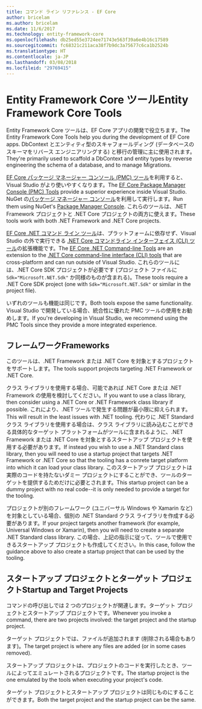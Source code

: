 ```yaml
---
title: コマンド ライン リファレンス - EF Core
author: bricelam
ms.author: bricelam
ms.date: 11/6/2017
ms.technology: entity-framework-core
ms.openlocfilehash: db25ed55e3724ee71743e563f39a6e4b16c17589
ms.sourcegitcommit: fc68321c211aca38f7b9dc3a75677c6ca1b2524b
ms.translationtype: HT
ms.contentlocale: ja-JP
ms.lasthandoff: 03/08/2018
ms.locfileid: "29769415"
---
```

<a name="entity-framework-core-tools"></a><span data-ttu-id="fbee4-102">Entity Framework Core ツール</span><span class="sxs-lookup"><span data-stu-id="fbee4-102">Entity Framework Core Tools</span></span>
===========================
<span data-ttu-id="fbee4-103">Entity Framework Core ツールは、EF Core アプリの開発で役立ちます。</span><span class="sxs-lookup"><span data-stu-id="fbee4-103">The Entity Framework Core Tools help you during the development of EF Core apps.</span></span> <span data-ttu-id="fbee4-104">DbContext とエンティティ型のスキャフォールディング (データベースのスキーマをリバース エンジニアリングする) と移行の管理に主に使用されます。</span><span class="sxs-lookup"><span data-stu-id="fbee4-104">They're primarily used to scaffold a DbContext and entity types by reverse engineering the schema of a database, and to manage Migrations.</span></span>

<span data-ttu-id="fbee4-105">[EF Core パッケージ マネージャー コンソール (PMC) ツール][1]を利用すると、Visual Studio がより使いやすくなります。</span><span class="sxs-lookup"><span data-stu-id="fbee4-105">The [EF Core Package Manager Console (PMC) Tools][1] provide a superior experience inside Visual Studio.</span></span> <span data-ttu-id="fbee4-106">NuGet の[パッケージ マネージャー コンソール][2]を利用して実行します。</span><span class="sxs-lookup"><span data-stu-id="fbee4-106">Run them using NuGet's [Package Manager Console][2].</span></span> <span data-ttu-id="fbee4-107">これらのツールは、.NET Framework プロジェクトと .NET Core プロジェクトの両方に使えます。</span><span class="sxs-lookup"><span data-stu-id="fbee4-107">These tools work with both .NET Framework and .NET Core projects.</span></span>

<span data-ttu-id="fbee4-108">[EF Core .NET コマンド ライン ツール][3]は、プラットフォームに依存せず、Visual Studio の外で実行できる [.NET Core コマンドライン インターフェイス (CLI) ツール][4]の拡張機能です。</span><span class="sxs-lookup"><span data-stu-id="fbee4-108">The [EF Core .NET Command-line Tools][3] are an extension to the [.NET Core command-line interface (CLI) tools][4] that are cross-platform and can run outside of Visual Studio.</span></span> <span data-ttu-id="fbee4-109">これらのツールには、.NET Core SDK プロジェクトが必要です (プロジェクト ファイルに `Sdk="Microsoft.NET.Sdk"` か同様のものが含まれる)。</span><span class="sxs-lookup"><span data-stu-id="fbee4-109">These tools require a .NET Core SDK project (one with `Sdk="Microsoft.NET.Sdk"` or similar in the project file).</span></span>

<span data-ttu-id="fbee4-110">いずれのツールも機能は同じです。</span><span class="sxs-lookup"><span data-stu-id="fbee4-110">Both tools expose the same functionality.</span></span> <span data-ttu-id="fbee4-111">Visual Studio で開発している場合、統合性に優れた PMC ツールの使用をお勧めします。</span><span class="sxs-lookup"><span data-stu-id="fbee4-111">If you're developing in Visual Studio, we recommend using the PMC Tools since they provide a more integrated experience.</span></span>

<a name="frameworks"></a><span data-ttu-id="fbee4-112">フレームワーク</span><span class="sxs-lookup"><span data-stu-id="fbee4-112">Frameworks</span></span>
----------
<span data-ttu-id="fbee4-113">このツールは、.NET Framework または .NET Core を対象とするプロジェクトをサポートします。</span><span class="sxs-lookup"><span data-stu-id="fbee4-113">The tools support projects targeting .NET Framework or .NET Core.</span></span>

<span data-ttu-id="fbee4-114">クラス ライブラリを使用する場合、可能であれば .NET Core または .NET Framework の使用を検討してください。</span><span class="sxs-lookup"><span data-stu-id="fbee4-114">If you want to use a class library, then consider using a .NET Core or .NET Framework class library if possible.</span></span> <span data-ttu-id="fbee4-115">これにより、.NET ツールで発生する問題が最小限に抑えられます。</span><span class="sxs-lookup"><span data-stu-id="fbee4-115">This will result in the least issues with .NET tooling.</span></span> <span data-ttu-id="fbee4-116">代わりに .NET Standard クラス ライブラリを使用する場合は、クラス ライブラリに読み込むことができる具体的なターゲット プラットフォームがツールに含まれるように、.NET Framework または .NET Core を対象とするスタートアップ プロジェクトを使用する必要があります。</span><span class="sxs-lookup"><span data-stu-id="fbee4-116">If instead you wish to use a .NET Standard class library, then you will need to use a startup project that targets .NET Framework or .NET Core so that the tooling has a conrete target platform into which it can load your class library.</span></span> <span data-ttu-id="fbee4-117">このスタートアップ プロジェクトは実際のコードを持たないダミー プロジェクトにすることができ、ツールのターゲットを提供するためだけに必要とされます。</span><span class="sxs-lookup"><span data-stu-id="fbee4-117">This startup project can be a dummy project with no real code--it is only needed to provide a target for the tooling.</span></span>

<span data-ttu-id="fbee4-118">プロジェクトが別のフレームワーク (ユニバーサル Windows や Xamarin など) を対象としている場合、個別の .NET Standard クラス ライブラリを作成する必要があります。</span><span class="sxs-lookup"><span data-stu-id="fbee4-118">If your project targets another framework (for example, Universal Windows or Xamarin), then you will need to create a separate .NET Standard class library.</span></span> <span data-ttu-id="fbee4-119">この場合、上記の指示に従って、ツールで使用できるスタートアップ プロジェクトも作成してください。</span><span class="sxs-lookup"><span data-stu-id="fbee4-119">In this case, follow the guidance above to also create a startup project that can be used by the tooling.</span></span>

<a name="startup-and-target-projects"></a><span data-ttu-id="fbee4-120">スタートアップ プロジェクトとターゲット プロジェクト</span><span class="sxs-lookup"><span data-stu-id="fbee4-120">Startup and Target Projects</span></span>
---------------------------
<span data-ttu-id="fbee4-121">コマンドの呼び出しでは 2 つのプロジェクトが関連します。ターゲット プロジェクトとスタートアップ プロジェクトです。</span><span class="sxs-lookup"><span data-stu-id="fbee4-121">Whenever you invoke a command, there are two projects involved: the target project and the startup project.</span></span>

<span data-ttu-id="fbee4-122">ターゲット プロジェクトでは、ファイルが追加されます (削除される場合もあります)。</span><span class="sxs-lookup"><span data-stu-id="fbee4-122">The target project is where any files are added (or in some cases removed).</span></span>

<span data-ttu-id="fbee4-123">スタートアップ プロジェクトは、プロジェクトのコードを実行したとき、ツールによってエミュレートされるプロジェクトです。</span><span class="sxs-lookup"><span data-stu-id="fbee4-123">The startup project is the one emulated by the tools when executing your project's code.</span></span>

<span data-ttu-id="fbee4-124">ターゲット プロジェクトとスタートアップ プロジェクトは同じものにすることができます。</span><span class="sxs-lookup"><span data-stu-id="fbee4-124">Both the target project and the startup project can be the same.</span></span>


  [1]: powershell.md
  [2]: https://docs.microsoft.com/nuget/tools/package-manager-console
  [3]: dotnet.md
  [4]: https://docs.microsoft.com/dotnet/core/tools/

